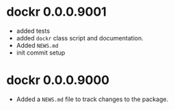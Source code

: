 <!-- NEWS.md is maintained by https://cynkra.github.io/fledge, do not edit -->

# dockr 0.0.0.9001

- added tests
- added `dockr` class script and documentation.
- Added `NEWS.md`
- init commit setup


# dockr 0.0.0.9000

* Added a `NEWS.md` file to track changes to the package.
